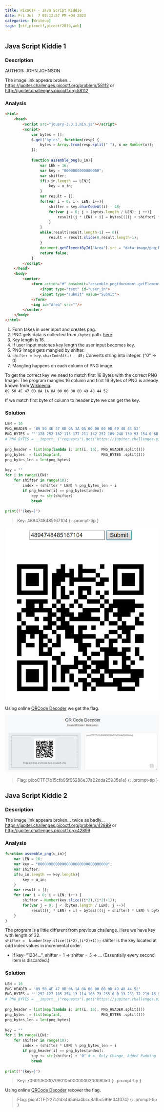 ```yaml
---
title: PicoCTF - Java Script Kiddie
date: Fri Jul  7 03:12:57 PM +04 2023
categories: [Writeup]
tags: [ctf,picoctf,picoctf2019,web]
---
```


## Java Script Kiddie 1

### Description

AUTHOR:  JOHN JOHNSON

The image link appears broken... 
<https://jupiter.challenges.picoctf.org/problem/58112> or <http://jupiter.challenges.picoctf.org:58112>

### Analysis

```html
<html>
	<head>    
		<script src="jquery-3.3.1.min.js"></script>
		<script>
			var bytes = [];
			$.get("bytes", function(resp) {
				bytes = Array.from(resp.split(" "), x => Number(x));
			});

			function assemble_png(u_in){
				var LEN = 16;
				var key = "0000000000000000";
				var shifter;
				if(u_in.length == LEN){
					key = u_in;
				}
				var result = [];
				for(var i = 0; i < LEN; i++){
					shifter = key.charCodeAt(i) - 48;
					for(var j = 0; j < (bytes.length / LEN); j ++){
						result[(j * LEN) + i] = bytes[(((j + shifter) * LEN) % bytes.length) + i]
					}
				}
				while(result[result.length-1] == 0){
					result = result.slice(0,result.length-1);
				}
				document.getElementById("Area").src = "data:image/png;base64," + btoa(String.fromCharCode.apply(null, new Uint8Array(result)));
				return false;
			}
		</script>
	</head>
	<body>
		<center>
			<form action="#" onsubmit="assemble_png(document.getElementById('user_in').value)">
				<input type="text" id="user_in">
				<input type="submit" value="Submit">
			</form>
			<img id="Area" src=""/>
		</center>
	</body>
</html>
```

1. Form takes in user input and creates png.
2. PNG gets data is collected from `/bytes` path. [here](https://jupiter.challenges.picoctf.org/problem/58112/bytes)
3. Key length is 16.
4. If user input matches key length the user input becomes key.
5. PNG image gets mangled by shifter.
6. `shifter = key.charCodeAt(i) - 48;` Converts string into integer. ("0" -> 0)
7. Mangling happens on each column of PNG image.

To get the correct key we need to match first 16 Bytes with the correct PNG Image. The program mangles 16 column and first 16 Bytes of PNG is already known from [Wikipedia](https://www.wikiwand.com/en/PNG#Examples).<br>
`89 50 4E 47 0D 0A 1A 0A 00 00 00 0D 49 48 44 52`

If we match first byte of column to header byte we can get the key. 

### Solution

```py
LEN = 16
PNG_HEADER = '89 50 4E 47 0D 0A 1A 0A 00 00 00 0D 49 48 44 52'
PNG_BYTES = '''128 252 182 115 177 211 142 252 189 248 130 93 154 0 68 90 131 255 204 170 239 167 18 51 233 43 0 26 210 72 95 120 227 7 195 126 207 254 115 53 141 217 0 11 118 192 110 0 0 170 248 73 103 78 10 174 208 233 156 187 185 65 228 0 137 128 228 71 159 10 111 10 29 96 71 238 141 86 91 82 0 214 37 114 7 0 238 114 133 0 140 0 38 36 144 108 164 141 63 2 69 73 15 65 68 0 249 13 0 64 111 220 48 0 55 255 13 12 68 41 66 120 188 0 73 27 173 72 189 80 0 148 0 64 26 123 0 32 44 237 0 252 36 19 52 0 78 227 98 88 1 185 1 128 182 177 155 44 132 162 68 0 1 239 175 248 68 91 84 18 223 223 111 83 26 188 241 12 0 197 57 89 116 96 223 96 161 45 133 127 125 63 80 129 69 59 241 157 0 105 57 23 30 241 62 229 128 91 39 152 125 146 216 91 5 217 16 48 159 4 198 23 108 178 199 14 6 175 51 154 227 45 56 140 221 0 230 228 99 239 132 198 133 72 243 93 3 86 94 246 156 153 123 1 204 200 233 143 127 64 164 203 36 24 2 169 121 122 159 40 4 25 64 0 241 9 94 220 254 221 122 8 22 227 140 221 248 250 141 66 78 126 190 73 248 105 5 14 26 19 119 223 103 165 69 177 68 61 195 239 115 199 126 61 41 242 175 85 211 11 5 250 93 79 194 78 245 223 255 189 0 128 9 150 178 0 112 247 210 21 36 0 2 252 144 59 101 164 185 94 232 59 150 255 187 1 198 171 182 228 147 73 149 47 92 133 147 254 173 242 39 254 223 214 196 135 248 34 146 206 63 127 127 22 191 92 88 69 23 142 167 237 248 23 215 148 166 59 243 248 173 210 169 254 209 157 174 192 32 228 41 192 245 47 207 120 139 28 224 249 29 55 221 109 226 21 129 75 41 113 192 147 45 144 55 228 126 250 127 197 184 155 251 19 220 11 241 171 229 213 79 135 93 49 94 144 38 250 121 113 58 114 77 111 157 146 242 175 236 185 60 67 173 103 233 234 60 248 27 242 115 223 207 218 203 115 47 252 241 152 24 165 115 126 48 76 104 126 42 225 226 211 57 252 239 21 195 205 107 255 219 132 148 81 171 53 79 91 27 174 235 124 213 71 221 243 212 38 224 124 54 77 248 252 88 163 44 191 109 63 189 231 251 189 242 141 246 249 15 0 2 230 7 244 161 31 42 182 219 15 221 164 252 207 53 95 99 60 190 232 78 255 197 16 169 252 100 164 19 158 32 189 126 140 145 158 116 245 68 94 149 111 252 74 135 189 83 74 71 218 99 220 208 87 24 228 11 111 245 1 0 98 131 46 22 94 71 244 22 147 21 83 155 252 243 90 24 59 73 247 223 127 242 183 251 124 28 245 222 199 248 122 204 230 79 219 147 11 225 202 239 24 132 55 89 221 143 151 137 63 150 79 211 8 16 4 60 63 99 65 0 2'''
# PNG_BYTES = __import__("requests").get("https://jupiter.challenges.picoctf.org/problem/58112/bytes").text # Get Bytes Automatically

png_header = list(map(lambda i: int(i, 16), PNG_HEADER.split()))
png_bytes  = list(map(int,                  PNG_BYTES .split()))
png_bytes_len = len(png_bytes)

key = ""
for i in range(LEN):
    for shifter in range(10):
        index = (shifter * LEN) % png_bytes_len + i
        if png_header[i] == png_bytes[index]:
            key += str(shifter)
            break

print(f"{key=}")
```

> Key: 4894748485167104
{: .prompt-tip }

![java-script-kiddie-1](/assets/images/picoCTF/2023/java-script-kiddie-1.png)

Using online [QRCode Decoder](https://qrcode-decoder.com) we get the flag.

![java-script-kiddie-2](/assets/images/picoCTF/2023/java-script-kiddie-2.png)

> Flag: picoCTF{7b15cfb95f05286e37a22dda25935e1e}
{: .prompt-tip }

## Java Script Kiddie 2

### Description

The image link appears broken... twice as badly... <br>
<https://jupiter.challenges.picoctf.org/problem/42899> or <http://jupiter.challenges.picoctf.org:42899>

### Analysis

```js
function assemble_png(u_in){
	var LEN = 16;
	var key = "00000000000000000000000000000000";
	var shifter;
	if(u_in.length == key.length){
		key = u_in;
	}
	var result = [];
	for (var i = 0; i < LEN; i++) {
		shifter = Number(key.slice((i*2),(i*2)+1));
		for(var j = 0; j < (bytes.length / LEN); j ++){
			result[(j * LEN) + i] = bytes[(((j + shifter) * LEN) % bytes.length) + i]
	}
}
```

The program is a little different from previous challenge. Here we have key with length of 32. <br>
`shifter =  Number(key.slice((i*2),(i*2)+1));` shifter is the key located at odd index values in incremental order. 
* If key="1234...", shifter = 1 -> shifter = 3 -> ... (Essentially every second item is discarded.)

### Solution

```py
LEN = 16
PNG_HEADER = '89 50 4E 47 0D 0A 1A 0A 00 00 00 0D 49 48 44 52'
PNG_BYTES = '''252 127 185 254 13 114 103 73 255 0 0 13 231 72 219 16 59 96 78 211 0 159 239 10 62 0 0 0 66 192 242 71 20 140 1 9 118 53 68 114 248 120 156 237 73 81 162 187 160 125 0 134 173 73 60 65 112 14 208 163 0 55 252 71 48 119 134 121 244 29 251 116 69 192 229 223 155 201 223 0 157 186 146 0 134 157 175 251 0 227 124 15 56 33 255 82 191 80 12 71 181 0 170 31 1 56 239 188 7 206 232 108 137 0 241 114 98 10 119 17 84 253 34 83 2 209 130 227 0 0 95 2 227 0 0 80 97 36 145 72 243 57 68 35 164 12 7 127 183 73 26 120 113 239 252 247 17 98 95 58 48 213 8 163 33 3 1 171 66 13 236 67 146 113 138 254 205 192 145 219 156 0 68 208 14 2 246 56 248 79 216 239 203 10 136 147 64 122 121 231 6 81 142 181 237 249 73 136 165 243 57 241 125 252 5 20 144 20 40 19 255 146 89 51 188 76 244 218 127 107 145 68 217 202 41 3 199 149 59 42 136 246 123 182 242 252 250 72 61 127 16 175 0 121 135 73 128 36 112 88 8 33 0 123 250 1 246 56 50 88 144 240 83 186 27 136 208 239 163 238 1 156 205 221 249 191 17 240 124 99 0 19 155 0 243 172 228 114 48 215 255 28 254 51 121 122 28 90 223 25 25 43 203 243 246 45 7 115 252 72 145 108 219 156 200 21 44 210 156 101 172 161 166 123 231 82 255 0 255 211 22 40 9 173 219 58 155 187 144 212 245 221 25 169 157 43 46 249 63 172 208 204 201 90 75 133 145 245 234 50 143 32 183 84 191 252 144 172 161 160 91 41 39 128 143 195 178 151 123 114 88 197 94 51 4 241 110 92 190 77 199 254 63 35 40 107 240 62 101 130 152 143 155 199 31 162 253 112 214 118 130 252 113 211 90 243 34 35 42 90 44 112 233 87 158 242 237 99 19 160 5 222 40 203 178 14 172 201 235 10 222 223 128 191 75 241 37 135 217 227 69 99 5 74 201 103 16 251 75 249 115 41 25 171 34 214 185 252 154 95 104 68 245 127 156 67 115 221 21 233 251 74 252 253 213 103 171 32 233 129 251 230 245 206 210 173 156 246 186 111 195 129 7 242 207 111 6 0 190 144 91 163 233 250 218 247 126 242 240 110 108 255 176 116 155 114 136 41 211 101 251 165 249 181 51 238 185 69 181 147 151 210 249 154 62 105 85 123 127 237 155 95 254 234 251 116 25 43 230 91 59 56 48 223 146 35 191 223 61 147 42 230 111 90 131 95 245 174 57 248 249 252 140 155 95 177 158 163 25 146 149 57 93 7 114 16 252 54 191 159 183 210 121 239 192 5 198 30 31 91 103 129 219 69 78 201 29 12 150 201 149 157 173 63 217 41 0 215 175 105 63 119 122 203 201 113 58 190 48 252 85 183 147 248 252 247 237 207 99 242 231 229 57 121 212 254 15 91 127 30 227 246 207 252 222 240 0 254 172 254 112 78 68 174 188 96 141 140'''
# PNG_BYTES = __import__("requests").get("https://jupiter.challenges.picoctf.org/problem/42899/bytes").text # Get Bytes Automatically

png_header = list(map(lambda i: int(i, 16), PNG_HEADER.split()))
png_bytes  = list(map(int,                  PNG_BYTES .split()))
png_bytes_len = len(png_bytes)

key = ""
for i in range(LEN):
    for shifter in range(10):
        index = (shifter * LEN) % png_bytes_len + i
        if png_header[i] == png_bytes[index]:
            key += str(shifter) + "0" # <- Only Change, Added Padding
            break

print(f"{key=}")
```

> Key: 70601060007090105000000020008050
{: .prompt-tip }

Using online [QRCode Decoder](https://qrcode-decoder.com) recover the flag.

> Flag: picoCTF{227c2d3465a6a4bcc8a1bc599e34f074}
{: .prompt-tip }